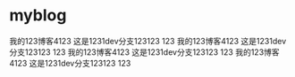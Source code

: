 # myblog
我的123博客4123
这是1231dev分支123123
123
我的123博客4123
这是1231dev分支123123
123
我的123博客4123
这是1231dev分支123123
123
我的123博客4123
这是1231dev分支123123
123

